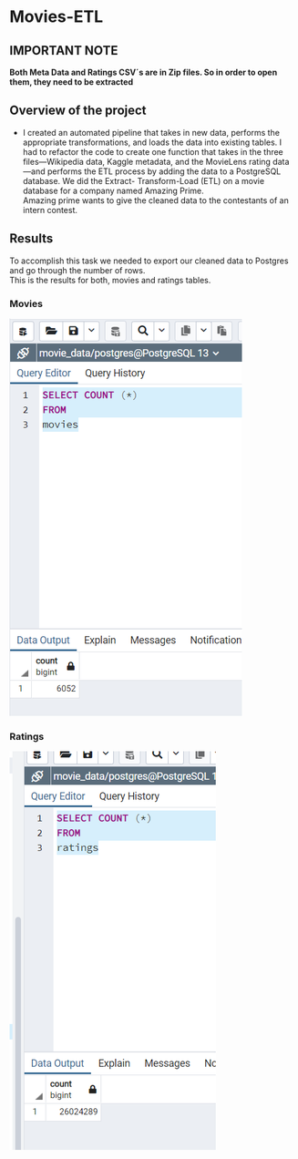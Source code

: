 # Movies-ETL

## IMPORTANT NOTE
**Both Meta Data and Ratings CSV´s are in Zip files. So in order to open them, they need to be extracted**



## Overview of the project  
- I created an automated pipeline that takes in new data, performs the appropriate transformations, and loads the data into existing tables. I had to refactor the code to create one function that takes in the three files—Wikipedia data, Kaggle metadata, and the MovieLens rating data—and performs the ETL process by adding the data to a PostgreSQL database.
We did the Extract- Transform-Load (ETL) on a movie database for a company named Amazing Prime.  
Amazing prime wants to give the cleaned data to the contestants of an intern  contest.

## Results
To accomplish this task we needed to export our cleaned data to Postgres and go through the number of rows.  
This is the results for both, movies and ratings tables.  
### Movies
![movies_tables](https://github.com/ManuelRuizF/Movies-ETL/blob/main/resources/movies_table_count.PNG)  

### Ratings
![ratings_tables](https://github.com/ManuelRuizF/Movies-ETL/blob/main/resources/ratings_query.PNG)  


